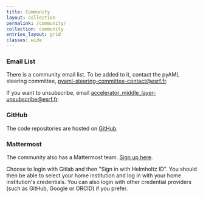 ```yaml
---
title: Community
layout: collection
permalink: /community/
collection: community
entries_layout: grid
classes: wide
---
```


### Email List

There is a community email list. To be added to it, contact the pyAML steering committee, <a href="mailto:pyaml-steering-committee-contact&#64;esrf&#64;fr">pyaml-steering-committee-contact@esrf.fr</a>. 

If you want to unsubscribe, email <a href="mailto:accelerator_middle_layer-unsubscribe&#64;esrf&#64;fr">accelerator_middle_layer-unsubscribe@esrf.fr</a>. 

### GitHub

The code repositories are hosted on [GitHub](https://github.com/python-accelerator-middle-layer).

### Mattermost

The community also has a Mattermost team. [Sign up here](https://mattermost.hzdr.de/signup_user_complete/?id=cdcea9p8hfr3ic8jdrrydzxxpy&md=link&sbr=su).

Choose to login with Gitlab and then "Sign in with Helmholtz ID". You should then be able to select your home institution and log in with your home institution's credentials.
You can also login with other credential providers (such as GitHub, Google or ORCID) if you prefer.
